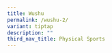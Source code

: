 ```yaml
---
title: Wushu
permalink: /wushu-2/
variant: tiptap
description: ""
third_nav_title: Physical Sports
---
```

